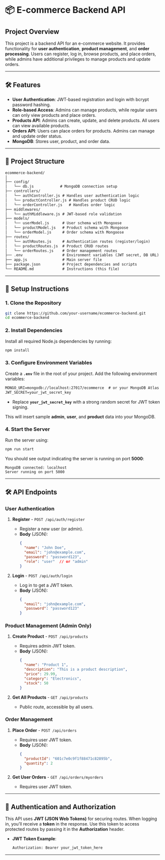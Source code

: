 
# 📦 E-commerce Backend API

## Project Overview

This project is a backend API for an e-commerce website. It provides functionality for **user authentication**, **product management**, and **order processing**. Users can register, log in, browse products, and place orders, while admins have additional privileges to manage products and update orders.

---

## 🛠️ Features

- **User Authentication**: JWT-based registration and login with bcrypt password hashing.
- **Role-based Access**: Admins can manage products, while regular users can only view products and place orders.
- **Products API**: Admins can create, update, and delete products. All users can view available products.
- **Orders API**: Users can place orders for products. Admins can manage and update order status.
- **MongoDB**: Stores user, product, and order data.

---

## 📂 Project Structure

```txt
ecommerce-backend/
│
├── config/
│   └── db.js            # MongoDB connection setup
├── controllers/
│   └── authController.js # Handles user authentication logic
│   └── productController.js # Handles product CRUD logic
│   └── orderController.js   # Handles order logic
├── middlewares/
│   └── authMiddleware.js # JWT-based role validation
├── models/
│   └── userModel.js      # User schema with Mongoose
│   └── productModel.js   # Product schema with Mongoose
│   └── orderModel.js     # Order schema with Mongoose
├── routes/
│   └── authRoutes.js     # Authentication routes (register/login)
│   └── productRoutes.js  # Product CRUD routes
│   └── orderRoutes.js    # Order management routes
├── .env                  # Environment variables (JWT secret, DB URL)
├── app.js                # Main server file
├── package.json          # Project dependencies and scripts
└── README.md             # Instructions (this file)
```

---

## 🚀 Setup Instructions

### 1. Clone the Repository

```bash
git clone https://github.com/your-username/ecommerce-backend.git
cd ecommerce-backend
```

### 2. Install Dependencies

Install all required Node.js dependencies by running:

```bash
npm install
```

### 3. Configure Environment Variables

Create a **`.env`** file in the root of your project. Add the following environment variables:

```txt
MONGO_URI=mongodb://localhost:27017/ecommerce  # or your MongoDB Atlas connection string
JWT_SECRET=your_jwt_secret_key
```

- Replace **`your_jwt_secret_key`** with a strong random secret for JWT token signing.


This will insert sample **admin**, **user**, and **product** data into your MongoDB.

### 4. Start the Server

Run the server using:

```bash
npm run start
```

You should see output indicating the server is running on port **5000**:

```
MongoDB connected: localhost
Server running on port 5000
```

---

## 🛠️ API Endpoints

### **User Authentication**

1. **Register** - `POST /api/auth/register`
   - Register a new user (or admin).
   - **Body** (JSON):
     ```json
     {
       "name": "John Doe",
       "email": "john@example.com",
       "password": "password123",
       "role": "user"  // or "admin"
     }
     ```

2. **Login** - `POST /api/auth/login`
   - Log in to get a JWT token.
   - **Body** (JSON):
     ```json
     {
       "email": "john@example.com",
       "password": "password123"
     }
     ```

### **Product Management (Admin Only)**

1. **Create Product** - `POST /api/products`
   - Requires admin JWT token.
   - **Body** (JSON):
     ```json
     {
       "name": "Product 1",
       "description": "This is a product description",
       "price": 29.99,
       "category": "Electronics",
       "stock": 50
     }
     ```

2. **Get All Products** - `GET /api/products`
   - Public route, accessible by all users.

### **Order Management**

1. **Place Order** - `POST /api/orders`
   - Requires user JWT token.
   - **Body** (JSON):
     ```json
     {
       "productId": "601c7e0c9f1f88471c82895b",
       "quantity": 2
     }
     ```

2. **Get User Orders** - `GET /api/orders/myorders`
   - Requires user JWT token.

---

## 🔑 Authentication and Authorization

This API uses **JWT (JSON Web Tokens)** for securing routes. When logging in, you’ll receive a **token** in the response. Use this token to access protected routes by passing it in the **Authorization** header.

- **JWT Token Example**:
  ```txt
  Authorization: Bearer your_jwt_token_here
  ```

---


